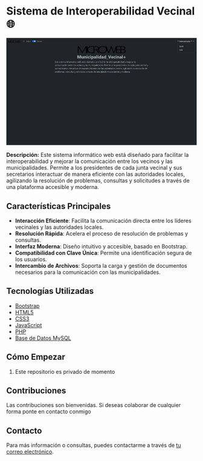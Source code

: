 # Sistema de Interoperabilidad Vecinal 🌐
![Texto alternativo](Municipalidad_Vecinal.png)


**Descripción:**
Este sistema informático web está diseñado para facilitar la interoperabilidad y mejorar la comunicación entre los vecinos y las municipalidades. Permite a los presidentes de cada junta vecinal y sus secretarios interactuar de manera eficiente con las autoridades locales, agilizando la resolución de problemas, consultas y solicitudes a través de una plataforma accesible y moderna.

## Características Principales
- **Interacción Eficiente**: Facilita la comunicación directa entre los líderes vecinales y las autoridades locales.
- **Resolución Rápida**: Acelera el proceso de resolución de problemas y consultas.
- **Interfaz Moderna**: Diseño intuitivo y accesible, basado en Bootstrap.
- **Compatibilidad con Clave Única**: Permite una identificación segura de los usuarios.
- **Intercambio de Archivos**: Soporta la carga y gestión de documentos necesarios para la comunicación con las municipalidades.

## Tecnologías Utilizadas
- [Bootstrap](https://getbootstrap.com/)
- [HTML5](https://html5.org/)
- [CSS3](https://www.w3.org/Style/CSS/)
- [JavaScript](https://www.javascript.com/)
- [PHP](https://www.php.net/)
- [Base de Datos MySQL](https://www.mysql.com/)

## Cómo Empezar
1. Este repositorio es privado de momento

## Contribuciones
Las contribuciones son bienvenidas. Si deseas colaborar de cualquier forma ponte en contacto conmigo

## Contacto
Para más información o consultas, puedes contactarme a través de [tu correo electrónico](mailto:seguel.claudio.a@gmail.com).
